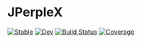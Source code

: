 # JPerpleX

[![Stable](https://img.shields.io/badge/docs-stable-blue.svg)](https://sc-dyer.github.io/JPerpleX.jl/stable/)
[![Dev](https://img.shields.io/badge/docs-dev-blue.svg)](https://sc-dyer.github.io/JPerpleX.jl/dev/)
[![Build Status](https://github.com/sc-dyer/JPerpleX.jl/actions/workflows/CI.yml/badge.svg?branch=main)](https://github.com/sc-dyer/JPerpleX.jl/actions/workflows/CI.yml?query=branch%3Amain)
[![Coverage](https://codecov.io/gh/sc-dyer/JPerpleX.jl/branch/main/graph/badge.svg)](https://codecov.io/gh/sc-dyer/JPerpleX.jl)
